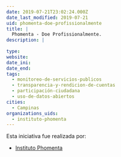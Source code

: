 ```yaml
---
date: 2019-07-21T23:02:24.000Z
date_last_modified: 2019-07-21
uid: phomenta-doe-profissionalmente
title: |
  Phomenta - Doe Profissionalmente.
description: |
  
type: 
website: 
date_ini: 
date_end: 
tags:
  - monitoreo-de-servicios-publicos
  - transparencia-y-rendicion-de-cuentas
  - participación-ciudadana
  - uso-de-datos-abiertos
cities: 
  - Campinas
organizations_uids:
  - instituto-phomenta
---
```


Esta iniciativa fue realizada por:

- [Instituto Phomenta](/organizaciones/instituto-phomenta)

